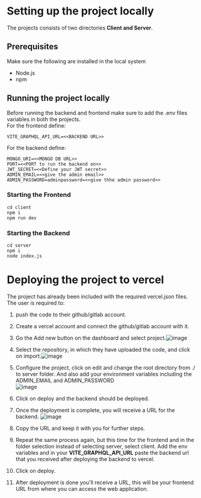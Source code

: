 # Setting up the project locally

The projects consists of two directories 
**Client and Server**. <br/>

## Prerequisites <br/>

Make sure the following are installed in the local system

- Node.js
- npm

## Running the project locally

Before running the backend and frontend make sure to add the .env files variables in both the projects. <br/>
For the frontend define: 
```
VITE_GRAPHQL_API_URL=<<BACKEND URL>>
```
For the backend define: 

```
MONGO_URI=<<MONGO DB URL>>
PORT=<<PORT to run the backend on>>
JWT_SECRET=<<Define your JWT secret>>
ADMIN_EMAIL=<<give the admin email>>
ADMIN_PASSWORD=adminpassword=<<give thhe admin password>>
```

### Starting the Frontend

```
cd client
npm i
npm run dev
```

### Starting the Backend

```
cd server
npm i
node index.js
```

# Deploying the project to vercel

The project has already been included with the required vercel.json files. <br/>
The user is required to:
1. push the code to their github/gitlab account.
2. Create a vercel account and connect the github/gitlab account with it.
3. Go the Add new button on the dashboard and select project.![image](https://github.com/user-attachments/assets/1d4d2126-bdea-45a7-a1ff-ea6e626e45cf)
4. Select the repository, in which they have uploaded the code, and click on import.![image](https://github.com/user-attachments/assets/8fd8b007-2220-4b76-9c3b-b69a7964d631)

5. Configure the project, click on edit and change the root directory from ./ to server folder. And also add your environment variables including the ADMIN_EMAIL and ADMIN_PASSWORD <br/>![image](https://github.com/user-attachments/assets/5788760d-472c-4a69-b16e-bcc7877fb290)
6. Click on deploy and the backend should be deployed.
7. Once the deployment is complete, you will receive a URL for the backend. ![image](https://github.com/user-attachments/assets/ec79ab9a-3867-4b09-85d7-48797117d61d)
8. Copy the URL and keep it with you for further steps.
9. Repeat the same process again, but this time for the frontend and in the folder selection instead of selecting server, select client. Add the env variables and in your **VITE_GRAPHQL_API_URL** paste the backend url that you received after deploying the backend to vercel.
10. Click on deploy.
11. After deployment is done you'll receive a URL, this will be your frontend URL from where you can access the web application.
    




